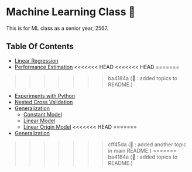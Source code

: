 # Machine Learning Class 🌊

This is for ML class as a senior year, 2567.

## Table Of Contents

- [Linear Regression](https://github.com/Kariusdi/Machine-Learning-Class67/tree/main/Linear-Regression)
- [Performance Estimation](https://github.com/Kariusdi/Machine-Learning-Class67/tree/main/Performance-Estimation)
<<<<<<< HEAD
<<<<<<< HEAD
=======
>>>>>>> ba4184a (:memo: : added topics to README.)
  - [Experiments with Python](https://github.com/Kariusdi/Machine-Learning-Class67/tree/main/Performance-Estimation/Experiments-python)
  - [Nested Cross Validation](https://github.com/Kariusdi/Machine-Learning-Class67/tree/main/Performance-Estimation/Nested_CV)
- [Generalization](https://github.com/Kariusdi/Machine-Learning-Class67/tree/main/Generalization)
  - [Constant Model](https://github.com/Kariusdi/Machine-Learning-Class/tree/main/Generalization/ConstantModel)
  - [Linear Model](https://github.com/Kariusdi/Machine-Learning-Class/tree/main/Generalization/LinearModel)
  - [Linear Origin Model](https://github.com/Kariusdi/Machine-Learning-Class/tree/main/Generalization/LinearOriginModel)
<<<<<<< HEAD
=======
- [Generalization](https://github.com/Kariusdi/Machine-Learning-Class67/tree/main/Generalization)
>>>>>>> cff45da (:memo: : added another topic in main README.)
=======
>>>>>>> ba4184a (:memo: : added topics to README.)
